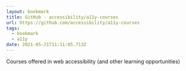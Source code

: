 ```yaml
---
layout: bookmark
title: GitHub - accessibility/a11y-courses
url: https://github.com/accessibility/a11y-courses
tags:
  - bookmark
  - a11y
date: 2021-05-21T11:11:05.713Z
---
```

Courses offered in web accessibility (and other learning opportunities) 